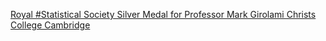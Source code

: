 [Royal #Statistical Society Silver Medal for Professor Mark Girolami   Christs College Cambridge](https://qi.tc/qi/112354)